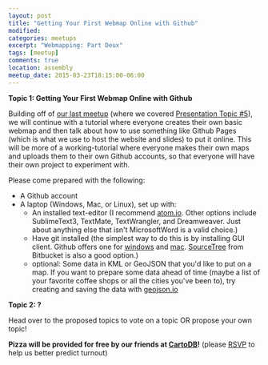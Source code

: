 ```yaml
---
layout: post
title: "Getting Your First Webmap Online with Github"
modified:
categories: meetups
excerpt: "Webmapping: Part Deux"
tags: [meetup]
comments: true
location: assembly
meetup_date: 2015-03-23T18:15:00-06:00
---
```


**Topic 1: Getting Your First Webmap Online with Github**

Building off of [our last meetup](/meetups/2015/02/23/first-meetup/) (where we covered [Presentation Topic #5](https://github.com/MaptimeCalgary/maptimecalgary.github.io/issues/5)), we will continue with a tutorial where everyone creates their own basic webmap and then talk about how to use something like Github Pages (which is what we use to host the website and slides) to put it online. This will be more of a working-tutorial where everyone makes their own maps and uploads them to their own Github accounts, so that everyone will have their own project to experiment with.

Please come prepared with the following:

* A Github account
* A laptop (Windows, Mac, or Linux), set up with:
  * An installed text-editor (I recommend [atom.io](http://atom.io). Other options include SublimeText3, TextMate, TextWrangler, and Dreamweaver. Just about anything else that isn't MicrosoftWord is a valid choice.)
  * Have git installed (the simplest way to do this is by installing GUI client. Github offers one for [windows](https://windows.github.com/) and [mac](https://mac.github.com/). [SourceTree](http://www.sourcetreeapp.com/) from Bitbucket is also a good option.)
  * optional: Some data in KML or GeoJSON that you'd like to put on a map. If you want to prepare some data ahead of time (maybe a list of your favorite coffee shops or all the cities you've been to), try creating and saving the data with [geojson.io](http://geojson.io/)

**Topic 2: ?**

Head over to the proposed topics to vote on a topic OR propose your own topic!

**Pizza will be provided for free by our friends at [CartoDB](http://cartodb.com/)!** (please [RSVP](http://www.meetup.com/MaptimeCalgary/events/220964415/) to help us better predict turnout)
